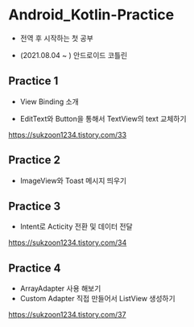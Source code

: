 # Android_Kotlin-Practice
* 전역 후 시작하는 첫 공부     
     
* (2021.08.04 ~ ) 안드로이드 코틀린 

## Practice 1     
+ View Binding 소개      
     
+ EditText와 Button을 통해서 TextView의 text 교체하기            
     
https://sukzoon1234.tistory.com/33    

## Practice 2    
+ ImageView와 Toast 메시지 띄우기   
    
## Practice 3   
+ Intent로 Acticity 전환 및 데이터 전달    
    
https://sukzoon1234.tistory.com/34     

## Practice 4     
+ ArrayAdapter 사용 해보기    
+ Custom Adapter 직접 만들어서 ListView 생성하기    
     
https://sukzoon1234.tistory.com/37       
